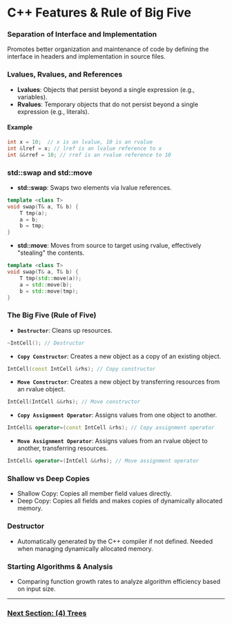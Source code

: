 # C++ Features & Rule of Big Five



### Separation of Interface and Implementation
Promotes better organization and maintenance of code by defining the interface in headers and implementation in source files.

### Lvalues, Rvalues, and References
- **Lvalues**: Objects that persist beyond a single expression (e.g., variables).
- **Rvalues**: Temporary objects that do not persist beyond a single expression (e.g., literals).

#### Example
```cpp
int x = 10;  // x is an lvalue, 10 is an rvalue
int &lref = x; // lref is an lvalue reference to x
int &&rref = 10; // rref is an rvalue reference to 10
```

### std::swap and std::move
- **std::swap**: Swaps two elements via lvalue references.

```cpp
template <class T>
void swap(T& a, T& b) {
    T tmp(a);
    a = b;
    b = tmp;
}
```
- **std::move**: Moves from source to target using rvalue, effectively "stealing" the contents.

```cpp
template <class T>
void swap(T& a, T& b) {
    T tmp(std::move(a));
    a = std::move(b);
    b = std::move(tmp);
}
```

### The Big Five (Rule of Five)
- **`Destructor`**: Cleans up resources.

```cpp
~IntCell(); // Destructor
```

- **`Copy Constructor`**: Creates a new object as a copy of an existing object.
```cpp
IntCell(const IntCell &rhs); // Copy constructor
```

- **`Move Constructor`**: Creates a new object by transferring resources from an rvalue object.

```cpp
IntCell(IntCell &&rhs); // Move constructor
```

- **`Copy Assignment Operator`**: Assigns values from one object to another.
```cpp
IntCell& operator=(const IntCell &rhs); // Copy assignment operator
```

- **`Move Assignment Operator`**: Assigns values from an rvalue object to another, transferring resources.
```cpp
IntCell& operator=(IntCell &&rhs); // Move assignment operator
```

### Shallow vs Deep Copies
- Shallow Copy: Copies all member field values directly.
- Deep Copy: Copies all fields and makes copies of dynamically allocated memory.

### Destructor
- Automatically generated by the C++ compiler if not defined. Needed when managing dynamically allocated memory.

### Starting Algorithms & Analysis
- Comparing function growth rates to analyze algorithm efficiency based on input size.


---

### [Next Section: (4) Trees](https://github.com/MarkShinozaki/CPTS223-AdvancedDataStructuresInCpp/tree/Lecture-Slides/(4)%20Trees)
